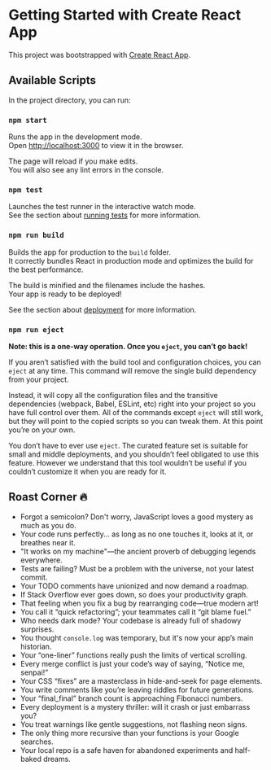 # Getting Started with Create React App

This project was bootstrapped with [Create React App](https://github.com/facebook/create-react-app).

## Available Scripts

In the project directory, you can run:

### `npm start`

Runs the app in the development mode.\
Open [http://localhost:3000](http://localhost:3000) to view it in the browser.

The page will reload if you make edits.\
You will also see any lint errors in the console.

### `npm test`

Launches the test runner in the interactive watch mode.\
See the section about [running tests](https://facebook.github.io/create-react-app/docs/running-tests) for more information.

### `npm run build`

Builds the app for production to the `build` folder.\
It correctly bundles React in production mode and optimizes the build for the best performance.

The build is minified and the filenames include the hashes.\
Your app is ready to be deployed!

See the section about [deployment](https://facebook.github.io/create-react-app/docs/deployment) for more information.

### `npm run eject`

**Note: this is a one-way operation. Once you `eject`, you can’t go back!**

If you aren’t satisfied with the build tool and configuration choices, you can `eject` at any time. This command will remove the single build dependency from your project.

Instead, it will copy all the configuration files and the transitive dependencies (webpack, Babel, ESLint, etc) right into your project so you have full control over them. All of the commands except `eject` will still work, but they will point to the copied scripts so you can tweak them. At this point you’re on your own.

You don’t have to ever use `eject`. The curated feature set is suitable for small and
middle deployments, and you shouldn’t feel obligated to use this feature. However we
understand that this tool wouldn’t be useful if you couldn’t customize it when you are
ready for it.

## Roast Corner 🔥

- Forgot a semicolon? Don't worry, JavaScript loves a good mystery as much as you do.
- Your code runs perfectly... as long as no one touches it, looks at it, or breathes near it.
- "It works on my machine"—the ancient proverb of debugging legends everywhere.
- Tests are failing? Must be a problem with the universe, not your latest commit.
- Your TODO comments have unionized and now demand a roadmap.
- If Stack Overflow ever goes down, so does your productivity graph.
- That feeling when you fix a bug by rearranging code—true modern art!
- You call it “quick refactoring”; your teammates call it “git blame fuel.”
- Who needs dark mode? Your codebase is already full of shadowy surprises.
- You thought `console.log` was temporary, but it's now your app’s main historian.
- Your “one-liner” functions really push the limits of vertical scrolling.
- Every merge conflict is just your code’s way of saying, “Notice me, senpai!”
- Your CSS “fixes” are a masterclass in hide-and-seek for page elements.
- You write comments like you’re leaving riddles for future generations.
- Your “final_final” branch count is approaching Fibonacci numbers.
- Every deployment is a mystery thriller: will it crash or just embarrass you?
- You treat warnings like gentle suggestions, not flashing neon signs.
- The only thing more recursive than your functions is your Google searches.
- Your local repo is a safe haven for abandoned experiments and half-baked dreams.
